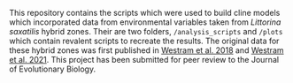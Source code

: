 This repository contains the scripts which were used to build cline models which incorporated data from environmental variables taken from _Littorina saxatilis_ hybrid zones. Their are two folders, `/analysis_scripts` and `/plots` which contain revalent scripts to recreate the results. The original data for these hybrid zones was first published in [Westram et al. 2018](https://doi.org/10.1002/evl3.74) and [Westram et al. 2021](https://doi.org/10.1111/mec.15861).
This project has been submitted for peer review to the Journal of Evolutionary Biology. 
